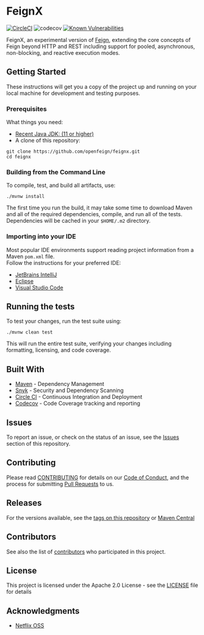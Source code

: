 # FeignX 

[![CircleCI](https://circleci.com/gh/OpenFeign/feignx/tree/master.svg?style=svg)](https://circleci.com/gh/OpenFeign/feignx/tree/master) ![codecov](https://codecov.io/gh/OpenFeign/feignx/branch/master/graph/badge.svg)
[![Known Vulnerabilities](https://snyk.io/test/github/openfeign/feignx/badge.svg)](https://snyk.io/test/github/openfeign/feignx)

FeignX, an experimental version of [Feign](https://github.com/OpenFeign/feign), extending the
core concepts of Feign beyond HTTP and REST including support for pooled, asynchronous, non-blocking,
and reactive execution modes.

## Getting Started

These instructions will get you a copy of the project up and running on your local machine for 
development and testing purposes.

### Prerequisites

What things you need:

* [Recent Java JDK: (11 or higher)](https://adoptopenjdk.net/)
* A clone of this repository:

```
git clone https://github.com/openfeign/feignx.git
cd feignx
```

### Building from the Command Line

To compile, test, and build all artifacts, use:

```
./mvnw install
```

The first time you run the build, it may take some time to download Maven and all of the required
dependencies, compile, and run all of the tests.  Dependencies will be cached in your `$HOME/.m2`
directory.

### Importing into your IDE

Most popular IDE environments support reading project information from a Maven `pom.xml` file.  
Follow the instructions for your preferred IDE:

* [JetBrains IntelliJ](https://www.jetbrains.com/help/idea/maven-support.html)
* [Eclipse](https://books.sonatype.com/m2eclipse-book/reference/creating-sect-importing-projects.html)
* [Visual Studio Code](https://code.visualstudio.com/docs/java/java-project)

## Running the tests

To test your changes, run the test suite using:

```
./mvnw clean test
```

This will run the entire test suite, verifying your changes including formatting, licensing, and 
code coverage.

## Built With

* [Maven](https://maven.apache.org/) - Dependency Management
* [Snyk](https://snyk.io/) - Security and Dependency Scanning
* [Circle CI](https://circleci.com) - Continuous Integration and Deployment
* [Codecov](https://codecov.io) - Code Coverage tracking and reporting

## Issues

To report an issue, or check on the status of an issue, see the [Issues](https://github.com/openfeign/feignx/issues) 
section of this repository. 

## Contributing

Please read [CONTRIBUTING](CONTRIBUTING.md) for details on our [Code of Conduct](CODE_OF_CONDUCT.md), 
and the process for submitting [Pull Requests](https://github.com/openfeign/feignx/pulls) to us.

## Releases

For the versions available, see the [tags on this repository](https://github.com/openfeign/feignx/tags)
or [Maven Central](https://search.maven.org/search?q=g:io.github.openfeign) 

## Contributors

See also the list of [contributors](https://github.com/openfeign/contributors) who participated in this project.

## License

This project is licensed under the Apache 2.0 License - see the [LICENSE](LICENSE.md) file for details

## Acknowledgments

* [Netflix OSS](https://netflix.github.io/)
